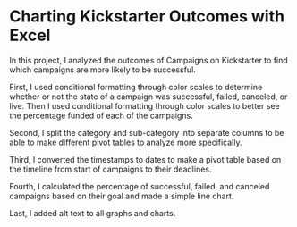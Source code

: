 # Charting Kickstarter Outcomes with Excel

In this project, I analyzed the outcomes of Campaigns on Kickstarter to find which campaigns are more likely to be successful.

First, I used conditional formatting through color scales to determine whether or not the state of a campaign was successful, failed, canceled, or live. Then I used conditional formatting through color scales to better see the percentage funded of each of the campaigns.

Second, I split the category and sub-category into separate columns to be able to make different pivot tables to analyze more specifically.

Third, I converted the timestamps to dates to make a pivot table based on the timeline from start of campaigns to their deadlines.

Fourth, I calculated the percentage of successful, failed, and canceled campaigns based on their goal and made a simple line chart.

Last, I added alt text to all graphs and charts.
